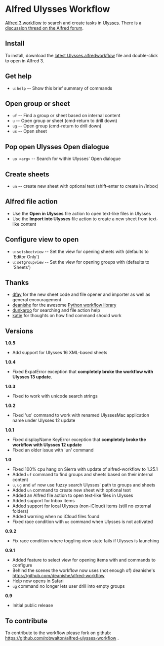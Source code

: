 # Alfred Ulysses Workflow

[Alfred 3 workflow](https://www.alfredapp.com/workflows/) to search and create tasks in [Ulysses](https://ulyssesapp.com). There is a [discussion thread on the Alfred forum](http://www.alfredforum.com/topic/9662-ulysses-workflow/).

## Install
To install, download the [latest Ulysses.alfredworkflow](https://github.com/michaelpporter/alfred-ulysses-workflow/releases/latest) file and double-click to open in Alfred 3.

## Get help

- `u:help` -- Show this brief summary of commands

## Open group or sheet

- `uf` -- Find a group or sheet based on internal content
- `u` -- Open group or sheet (cmd-return to drill down)
- `ug` -- Open group (cmd-return to drill down)
- `us` -- Open sheet

## Pop open Ulysses Open dialogue

- `uo <arg>` -- Search for <arg> within Ulysses’ Open dialogue

## Create sheets
- `un` -- create new sheet with optional text (shift-enter to create in /Inbox)

## Alfred file action

- Use the **Open in Ulysses** file action to open text-like files in Ulysses
- Use the **Import into Ulysses** file action to create a new sheet from text-like content

## Configure view to open

- `u:setsheetview` -- Set the view for opening sheets with (defaults to 'Editor Only')
- `u:setgroupview` -- Set the view for opening groups with (defaults to 'Sheets')

## Thanks
- [dfay](https://www.alfredforum.com/profile/3468-dfay/) for the new sheet code and file opener and importer as well as general encouragement
- [deanishe](https://www.alfredforum.com/profile/5235-deanishe/) for the awesome [Python workflow library](http://www.deanishe.net/alfred-workflow/index.html)
- [dunkaroo](https://www.alfredforum.com/profile/11116-dunkaroo/) for searching and file action help
- [katie](https://www.alfredforum.com/profile/5999-katie/) for thoughts on how find command should work

## Versions

**1.0.5**
- Add support for Ulysses 16 XML-based sheets

**1.0.4**
- Fixed ExpatError exception that **completely broke the workflow with Ulysses 13 update**.

**1.0.3**
- Fixed to work with unicode search strings

**1.0.2**
- Fixed 'uo' command to work with renamed UlyssesMac application name under Ulysses 12 update

**1.0.1**
- Fixed displayName KeyError exception that **completely broke the workflow with Ulysses 12 update**
- Fixed an older issue with 'un' command

**1.0**
- Fixed 100% cpu hang on Sierra with update of alfred-workflow to 1.25.1
- Added `uf` command to find groups and sheets based on their internal content
- `u`, `ug` and `uf` now use fuzzy search Ulysses' path to groups and sheets
- Added `un` command to create new sheet with optional text
- Added an Alfred file action to open text-like files in Ulysses
- Added support for Inbox items
- Added support for local Ulysses (non-iCloud) items (still no external folders)
- Added warning when no iCloud files found
- Fixed race condition with `uo` command when Ulysses is not activated

**0.9.2**
- Fix race condition where toggling view state fails if Ulysses is launching

**0.9.1**
- Added feature to select view for opening items with and commands to configure
- Behind the scenes the workflow now uses (not enough of) deanishe's https://github.com/deanishe/alfred-workflow
- Help now opens in Safari
- `ug` command no longer lets user drill into empty groups

**0.9**
- Initial public release

## To contribute
To contribute to the workflow please fork on github: https://github.com/robwalton/alfred-ulysses-workflow .
